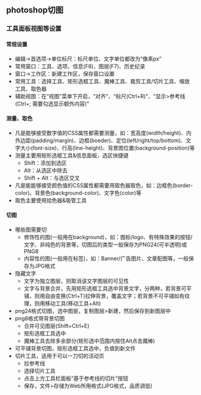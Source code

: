 ## photoshop切图
### 工具面板视图等设置
#### 常规设置
* 编辑→首选项→单位标尺：标尺单位、文字单位都改为“像素px”
* 常用窗口：工具、选项、信息(F8)、图层(F7)、历史纪录
* 窗口→工作区：新建工作区，保存窗口设置
* 常用工具：选择工具、矩形选框工具、魔棒工具、裁剪工具/切片工具、缩放工具、取色器
* 辅助视图：在“视图”菜单下开启，“对齐”、“标尺(Ctrl+R)”、“显示>参考线(Ctrl+; 需要勾选显示额外内容)”

#### 测量、取色
* 凡是能够接受数字值的CSS属性都需要测量，如：宽高度(width/height)、内外边距(padding/margin)、边框(boeder)、定位(left/right/top/bottom)、文字大小(font-size)、行高(line-height)、背景图位置(background-position)等
* 测量主要用矩形选框工具&信息面板，选区快捷键  
	* Shift：添加到选区  
	* Alt：从选区中除去  
	* Shift + Alt：与选区交叉
* 凡是能能够接受颜色值的CSS属性都需要用取色器取色，如：边框色(border-color)、背景色(background-color)、文字色(color)等
* 取色主要使用拾色器&吸管工具

#### 切图
* 哪些图需要切
	* 修饰性的图(一般用在background)，如：图标/logo、有特殊效果的按钮/文字、非纯色的背景等，切图后的类型一般保存为PNG24(可半透明)或PNG8
	* 内容性的图(一般用在<img>标签)，如：Banner/广告图片、文章配图等，一般保存为JPG格式
* 隐藏文字
	* 文字为独立图层，则取消该文字图层的可见性
	* 文字与背景合并，先用矩形选框工具选中背景文字，分两种，若背景可平铺，则用自由变换(Ctrl+T)拉伸背景，覆盖文字；若背景不可平铺如有纹理，则用移动工具(移动工具+Alt)
* png24格式切图，选中图层，复制图层>新建，然后保存到新图层中
* png8格式带背景切图
	* 合并可见图层(Shift+Ctrl+E)
	* 矩形选框工具选中
	* 魔棒工具去除多余部分(矩形选中范围内按住Alt点击魔棒)
* 可平铺背景切图，矩形选框工具选中，负值到新文件
* 切片工具，适用于可以一刀切的活动页
	* 拉参考线
	* 选择切片工具
	* 点击上方工具栏面板“基于参考线的切片”按钮
	* 保存，文件>存储为Web所用格式(JPG格式，品质调低)